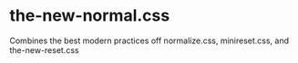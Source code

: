 # the-new-normal.css
Combines the best modern practices off normalize.css, minireset.css, and the-new-reset.css
